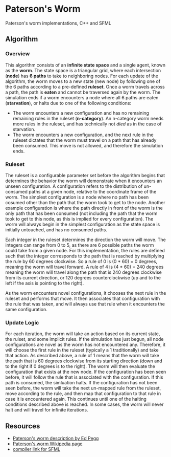 # Paterson's Worm
Paterson's worm implementations, C++ and SFML

## Algorithm 
### Overview
This algorithm consists of an **infinite state space** and a single agent, known as the **worm**.  The state space is a triangular grid, where each intersection (**node**) has **6 paths** to take to neighboring nodes.  For each update of the algorithm, the worm moves to a new state (new node) by following one of the 6 paths according to a pre-defined **ruleset**.  Once a worm travels across a path, the path is **eaten** and cannot be traversed again by the worm.  The simulation ends if a worm encounters a node where all 6 paths are eaten (**starvation**), or halts due to one of the following conditions: 
* The worm encounters a new configuration and has no remaining remaining rules in the ruleset (**n-category**).  An n-category worm needs more rules in the ruleset, and has technically not *died* as in the case of starvation.
* The worm encounters a new configuration, and the next rule in the ruleset dictates that the worm must travel on a path that has already been consumed.  This move is not allowed, and therefore the simulation ends. 

### Ruleset 
The ruleset is a configurable parameter set before the algorithm begins that determines the behavior the worm will demonstrate when it encounters an unseen configuration.  A configuration refers to the distribution of un-consumed paths at a given node, relative to the coordinate frame of the worm.  The simplest configuration is a node where no path has been cosumed other than the path that the worm took to get to the node.  Another example configuration is where the path directly in front of the worm is the only path that has been consumed (not including the path that the worm took to get to this node, as this is implied for every configuration).  The worm will always begin in the simplest configuration as the state space is initially untouched, and has no consumed paths.  

Each integer in the ruleset determines the direction the worm will move.  The integers can range from 0 to 5, as there are 6 possible paths the worm could take from a given node.  For this implementation, the rules are defined such that the integer corresponds to the path that is reached by multiplying the rule by 60 degrees clockwise.  So a rule of 0 is (0 * 60) = 0 degrees, meaning the worm will travel forward.  A rule of 4 is (4 * 60) = 240 degrees meaning the worm will travel along the path that is 240 degrees clockwise from its current direction, or 120 degrees counterclockwise (up and to the left if the axis is pointing to the right). 

As the worm encounters novel configurations, it chooses the next rule in the ruleset and performs that move. It then associates that configuration with the rule that was taken, and will always use that rule when it encounters the same configuration.

### Update Logic 
For each iteration, the worm will take an action based on its current state, the rulset, and some implicit rules.  If the simulation has just begun, all node configurations are novel as the worm has not encountered any.  Therefore, it will choose the first rule in the ruleset (typically a 1 traditionally) and take that action.  As described above, a rule of 1 means that the worm will take the path that is 60 degrees clockwise from its starting direction (down and to the right if 0 degrees is to the right).  The worm will then evaluate the configuration that exists at the new node.  If the configuration has been seen before, it will follow the rule that is associated with the configuration.  If this path is consumed, the simluation halts.  If the configuration has not been seen before, the worm will take the next un-mapped rule from the ruleset, move according to the rule, and then map that configuration to that rule in case it is encountered again.  This continues until one of the halting conditions described above is reached.  In some cases, the worm will never halt and will travel for infinite iterations.


## Resources
* [Paterson's worm description by Ed Pegg](https://www.mathpuzzle.com/MAA/01-Paterson%27s%20Worms/mathgames_10_24_03.html)
* [Paterson's worm Wikipedia page](https://en.wikipedia.org/wiki/Paterson%27s_worms)
* [compiler link for SFML](https://github.com/brechtsanders/winlibs_mingw/releases/download/13.1.0-16.0.5-11.0.0-msvcrt-r5/winlibs-x86_64-posix-seh-gcc-13.1.0-mingw-w64msvcrt-11.0.0-r5.7z)
